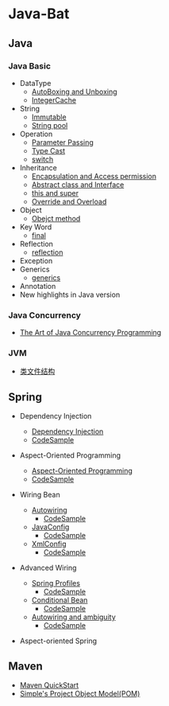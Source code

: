 # Java-Bat

## Java

### Java Basic

- DataType
  - [AutoBoxing and Unboxing](https://github.com/aaachuan/Java-Bat/blob/master/Java/JavaBasic/DataType/AutoBoxing%20and%20UnBoxing.md)
  - [IntegerCache](https://github.com/aaachuan/Java-Bat/blob/master/Java/JavaBasic/DataType/IntegerCache.md)
- String
  - [Immutable](https://github.com/aaachuan/Java-Bat/blob/master/Java/JavaBasic/String/Immutable.md)
  - [String pool](https://github.com/aaachuan/Java-Bat/blob/master/Java/JavaBasic/String/String%20pool.md)
- Operation
  - [Parameter Passing](https://github.com/aaachuan/Java-Bat/blob/master/Java/JavaBasic/Operation/Parameter%20Passing.md)
  - [Type Cast](https://github.com/aaachuan/Java-Bat/blob/master/Java/JavaBasic/Operation/Type%20Cast.md)
  - [switch](https://github.com/aaachuan/Java-Bat/blob/master/Java/JavaBasic/Operation/Switch.md)
- Inheritance
  - [Encapsulation and Access permission](https://github.com/aaachuan/Java-Bat/blob/master/Java/JavaBasic/Inheritance/Encapsulation%20and%20Access%20permission.md)
  - [Abstract class and Interface](https://github.com/aaachuan/Java-Bat/blob/master/Java/JavaBasic/Inheritance/Abstract%20class%20and%20Interface.md)
  - [this and super](https://github.com/aaachuan/Java-Bat/blob/master/Java/JavaBasic/Inheritance/this%20and%20super.md)
  - [Override and Overload](https://github.com/aaachuan/Java-Bat/blob/master/Java/JavaBasic/Inheritance/Override%20and%20Overload.md)
- Object
  - [Obejct method](https://github.com/aaachuan/Java-Bat/blob/master/Java/JavaBasic/Object/Object%20method.md)
- Key Word
  - [final](https://github.com/aaachuan/Java-Bat/blob/master/Java/JavaBasic/KeyWord/final.md)
- Reflection
  - [reflection](https://github.com/aaachuan/Java-Bat/blob/master/Java/JavaBasic/Reflection/reflection.md)
- Exception
- Generics
  - [generics](https://github.com/aaachuan/Java-Bat/blob/master/Java/JavaBasic/Generics/Generics.md)
- Annotation
- New highlights in Java version

### Java Concurrency
- [The Art of Java Concurrency Programming](https://github.com/aaachuan/Java-Bat/blob/master/Java/Concurrency/The%20Art%20of%20Java%20Concurrency%20Programming.md)

### JVM
- [类文件结构](https://github.com/aaachuan/Java-Bat/blob/master/Java/JVM/%E7%B1%BB%E6%96%87%E4%BB%B6%E7%BB%93%E6%9E%84.md)
## Spring
- Dependency Injection
  - [Dependency Injection](https://github.com/aaachuan/Java-Bat/blob/master/Spring/Dependency%20Injection.md)
  - [CodeSample](https://github.com/aaachuan/Java-Bat/tree/master/code/DependencyInjection)
  
- Aspect-Oriented Programming
  - [Aspect-Oriented Programming](https://github.com/aaachuan/Java-Bat/blob/master/Spring/Aspect-Oriented%20Programming.md)
  - [CodeSample](https://github.com/aaachuan/Java-Bat/tree/master/code/DependencyInjection)

- Wiring Bean
  - [Autowiring](https://github.com/aaachuan/Java-Bat/blob/master/Spring/Wiring%20Bean.md)
    - [CodeSample](https://github.com/aaachuan/Java-Bat/tree/master/code/AutoConfig)
  - [JavaConfig](https://github.com/aaachuan/Java-Bat/blob/master/Spring/JavaConfig.md)
    - [CodeSample](https://github.com/aaachuan/Java-Bat/tree/master/code/JavaConfig)
  - [XmlConfig](https://github.com/aaachuan/Java-Bat/blob/master/Spring/XmlConfig.md)  
    - [CodeSample](https://github.com/aaachuan/Java-Bat/tree/master/code/XmlConfig)
- Advanced Wiring
  - [Spring Profiles]()
    - [CodeSample](https://github.com/aaachuan/Java-Bat/tree/master/code/Profiles)
  - [Conditional Bean]()
    - [CodeSample](https://github.com/aaachuan/Java-Bat/tree/master/code/Conditional)
  - [Autowiring and ambiguity]()
    - [CodeSample]()
- Aspect-oriented Spring

## Maven
- [Maven QuickStart](https://github.com/aaachuan/Java-Bat/blob/master/maven/cmd-maven.md)
- [Simple's Project Object Model(POM)](https://github.com/aaachuan/Java-Bat/blob/master/maven/simple-maven.md)
